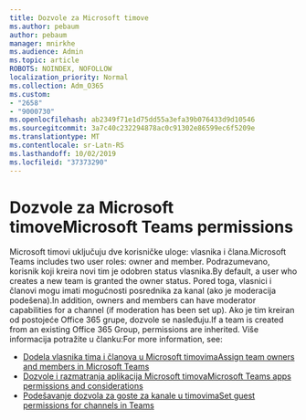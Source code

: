 ```yaml
---
title: Dozvole za Microsoft timove
ms.author: pebaum
author: pebaum
manager: mnirkhe
ms.audience: Admin
ms.topic: article
ROBOTS: NOINDEX, NOFOLLOW
localization_priority: Normal
ms.collection: Adm_O365
ms.custom:
- "2658"
- "9000730"
ms.openlocfilehash: ab2349f71e1d75dd55a3efa39b076433d9d10546
ms.sourcegitcommit: 3a7c40c232294878ac0c91302e86599ec6f5209e
ms.translationtype: MT
ms.contentlocale: sr-Latn-RS
ms.lasthandoff: 10/02/2019
ms.locfileid: "37373290"
---
```

# <a name="microsoft-teams-permissions"></a><span data-ttu-id="84609-102">Dozvole za Microsoft timove</span><span class="sxs-lookup"><span data-stu-id="84609-102">Microsoft Teams permissions</span></span>

<span data-ttu-id="84609-103">Microsoft timovi uključuju dve korisničke uloge: vlasnika i člana.</span><span class="sxs-lookup"><span data-stu-id="84609-103">Microsoft Teams includes two user roles: owner and member.</span></span> <span data-ttu-id="84609-104">Podrazumevano, korisnik koji kreira novi tim je odobren status vlasnika.</span><span class="sxs-lookup"><span data-stu-id="84609-104">By default, a user who creates a new team is granted the owner status.</span></span> <span data-ttu-id="84609-105">Pored toga, vlasnici i članovi mogu imati mogućnosti posrednika za kanal (ako je moderacija podešena).</span><span class="sxs-lookup"><span data-stu-id="84609-105">In addition, owners and members can have moderator capabilities for a channel (if moderation has been set up).</span></span> <span data-ttu-id="84609-106">Ako je tim kreiran od postojeće Office 365 grupe, dozvole se nasleđuju.</span><span class="sxs-lookup"><span data-stu-id="84609-106">If a team is created from an existing Office 365 Group, permissions are inherited.</span></span> <span data-ttu-id="84609-107">Više informacija potražite u članku:</span><span class="sxs-lookup"><span data-stu-id="84609-107">For more information, see:</span></span>

- [<span data-ttu-id="84609-108">Dodela vlasnika tima i članova u Microsoft timovima</span><span class="sxs-lookup"><span data-stu-id="84609-108">Assign team owners and members in Microsoft Teams</span></span>](https://docs.microsoft.com/microsoftteams/assign-roles-permissions)
- [<span data-ttu-id="84609-109">Dozvole i razmatranja aplikacija Microsoft timova</span><span class="sxs-lookup"><span data-stu-id="84609-109">Microsoft Teams apps permissions and considerations</span></span>](https://docs.microsoft.com/microsoftteams/app-permissions)
- [<span data-ttu-id="84609-110">Podešavanje dozvola za goste za kanale u timovima</span><span class="sxs-lookup"><span data-stu-id="84609-110">Set guest permissions for channels in Teams</span></span>](https://support.office.com/article/4756c468-2746-4bfd-a582-736d55fcc169)